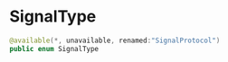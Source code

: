 # SignalType

``` swift
@available(*, unavailable, renamed:"SignalProtocol")
public enum SignalType 
```
